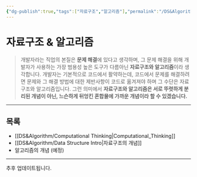 ```yaml
---
{"dg-publish":true,"tags":["자료구조","알고리즘"],"permalink":"/DS&Algorithm/Home/","dgPassFrontmatter":true,"created":"2024-08-01T00:32:10.000+08:00","updated":"2024-08-27T11:46:53.821+08:00"}
---
```




# 자료구조 & 알고리즘

> 개발자라는 직업의 본질은 **문제 해결**에 있다고 생각하며, 그 문제 해결을 위해 개발자가 사용하는 가장 범용성 높은 도구가 다름아닌 **자료구조와 알고리즘**이라 생각합니다. 개발자는 기본적으로 코드에서 활약하는데, 코드에서 문제를 해결하려면 문제와 그 해결 방법에 대한 제반사항이 코드로 옮겨져야 하며 그 수단은 자료구조와 알고리즘입니다. 그런 의미에서 **자료구조와 알고리즘은 서로 뚜렷하게 분리된 개념이 아닌, 느슨하게 뒤엉킨 혼합물에 가까운 개념이라 할 수 있겠습니다.**

---

## 목록

+ [[DS&Algorithm/Computational Thinking\|Computational_Thinking]]
+ [[DS&Algorithm/Data Structure Intro\|자료구조의 개념]]
+ 알고리즘의 개념 (예정)
---

추후 업데이트됩니다.